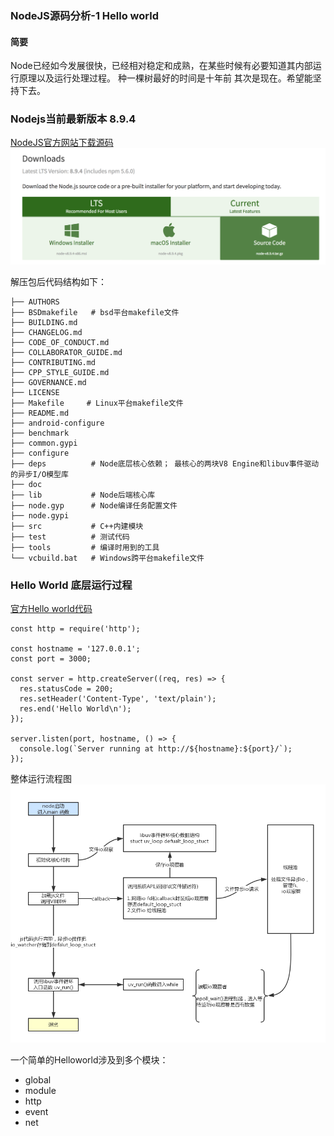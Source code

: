 ### NodeJS源码分析-1 Hello world

#### 简要
Node已经如今发展很快，已经相对稳定和成熟，在某些时候有必要知道其内部运行原理以及运行处理过程。
种一棵树最好的时间是十年前 其次是现在。希望能坚持下去。

### Nodejs当前最新版本 8.9.4
[NodeJS官方网站下载源码](https://nodejs.org/en/download/)
![image](images/chapter1-0.png)

解压包后代码结构如下：
```
├── AUTHORS
├── BSDmakefile   # bsd平台makefile文件
├── BUILDING.md
├── CHANGELOG.md
├── CODE_OF_CONDUCT.md
├── COLLABORATOR_GUIDE.md
├── CONTRIBUTING.md
├── CPP_STYLE_GUIDE.md
├── GOVERNANCE.md
├── LICENSE
├── Makefile     # Linux平台makefile文件
├── README.md
├── android-configure
├── benchmark
├── common.gypi
├── configure
├── deps          # Node底层核心依赖； 最核心的两块V8 Engine和libuv事件驱动的异步I/O模型库
├── doc           
├── lib           # Node后端核心库
├── node.gyp      # Node编译任务配置文件 
├── node.gypi
├── src           # C++内建模块
├── test          # 测试代码
├── tools         # 编译时用到的工具
└── vcbuild.bat   # Windows跨平台makefile文件
```

### Hello World 底层运行过程
[官方Hello world代码](https://nodejs.org/en/about/)
```
const http = require('http');

const hostname = '127.0.0.1';
const port = 3000;

const server = http.createServer((req, res) => {
  res.statusCode = 200;
  res.setHeader('Content-Type', 'text/plain');
  res.end('Hello World\n');
});

server.listen(port, hostname, () => {
  console.log(`Server running at http://${hostname}:${port}/`);
});
```
整体运行流程图
![image](images/node-loop.png)

一个简单的Helloworld涉及到多个模块：
- global 
- module
- http
- event
- net 
